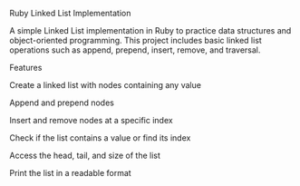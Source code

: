 Ruby Linked List Implementation

A simple Linked List implementation in Ruby to practice data structures and object-oriented programming. This project includes basic linked list operations such as append, prepend, insert, remove, and traversal.

Features

Create a linked list with nodes containing any value

Append and prepend nodes

Insert and remove nodes at a specific index

Check if the list contains a value or find its index

Access the head, tail, and size of the list

Print the list in a readable format
